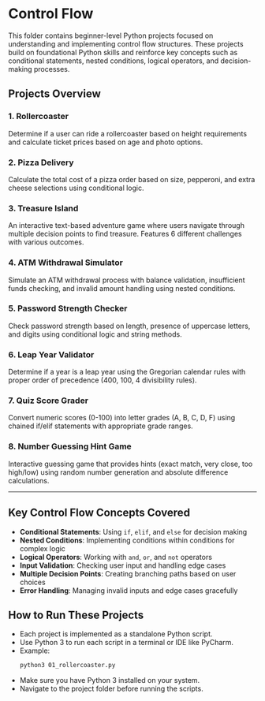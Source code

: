 # Control Flow

This folder contains beginner-level Python projects focused on understanding and implementing control flow structures. These projects build on foundational Python skills and reinforce key concepts such as conditional statements, nested conditions, logical operators, and decision-making processes.

## Projects Overview

### 1. Rollercoaster
Determine if a user can ride a rollercoaster based on height requirements and calculate ticket prices based on age and photo options.

### 2. Pizza Delivery
Calculate the total cost of a pizza order based on size, pepperoni, and extra cheese selections using conditional logic.

### 3. Treasure Island
An interactive text-based adventure game where users navigate through multiple decision points to find treasure. Features 6 different challenges with various outcomes.

### 4. ATM Withdrawal Simulator
Simulate an ATM withdrawal process with balance validation, insufficient funds checking, and invalid amount handling using nested conditions.

### 5. Password Strength Checker
Check password strength based on length, presence of uppercase letters, and digits using conditional logic and string methods.

### 6. Leap Year Validator
Determine if a year is a leap year using the Gregorian calendar rules with proper order of precedence (400, 100, 4 divisibility rules).

### 7. Quiz Score Grader
Convert numeric scores (0-100) into letter grades (A, B, C, D, F) using chained if/elif statements with appropriate grade ranges.

### 8. Number Guessing Hint Game
Interactive guessing game that provides hints (exact match, very close, too high/low) using random number generation and absolute difference calculations.

---

## Key Control Flow Concepts Covered

- **Conditional Statements**: Using `if`, `elif`, and `else` for decision making
- **Nested Conditions**: Implementing conditions within conditions for complex logic
- **Logical Operators**: Working with `and`, `or`, and `not` operators
- **Input Validation**: Checking user input and handling edge cases
- **Multiple Decision Points**: Creating branching paths based on user choices
- **Error Handling**: Managing invalid inputs and edge cases gracefully

## How to Run These Projects

- Each project is implemented as a standalone Python script.
- Use Python 3 to run each script in a terminal or IDE like PyCharm.
- Example:  
  ```bash
  python3 01_rollercoaster.py
  ```
- Make sure you have Python 3 installed on your system.
- Navigate to the project folder before running the scripts.
